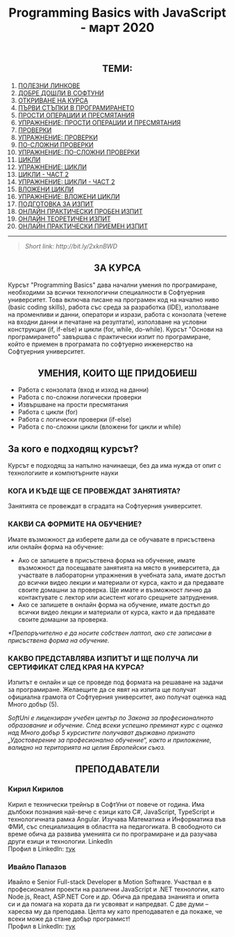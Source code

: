 <h1 align="center">Programming Basics with JavaScript - март 2020</h1>
    <br>
    
<h2 align="center">ТЕМИ:</h2>
<ol>
    <li><a href="https://softuni.bg/trainings/2813/programming-basics-with-javascript-march-2020%20-%20copy#lesson-15037">ПОЛЕЗНИ ЛИНКОВЕ</a></li>
    <li><a href="https://softuni.bg/trainings/2813/programming-basics-with-javascript-march-2020%20-%20copy#lesson-15038">ДОБРЕ ДОШЛИ В СОФТУНИ</a></li>
    <li><a href="https://softuni.bg/trainings/2813/programming-basics-with-javascript-march-2020%20-%20copy#lesson-15039">ОТКРИВАНЕ НА КУРСА</a></li>
    <li><a href="https://softuni.bg/trainings/2813/programming-basics-with-javascript-march-2020%20-%20copy#lesson-15040">ПЪРВИ СТЪПКИ В ПРОГРАМИРАНЕТО</a></li>
    <li><a href="https://softuni.bg/trainings/2813/programming-basics-with-javascript-march-2020%20-%20copy#lesson-15042">ПРОСТИ ОПЕРАЦИИ И ПРЕСМЯТАНИЯ</a></li>
    <li><a href="https://softuni.bg/trainings/2813/programming-basics-with-javascript-march-2020%20-%20copy#lesson-15043">УПРАЖНЕНИЕ: ПРОСТИ ОПЕРАЦИИ И ПРЕСМЯТАНИЯ</a></li>
    <li><a href="https://softuni.bg/trainings/2813/programming-basics-with-javascript-march-2020%20-%20copy#lesson-15044">ПРОВЕРКИ</a></li>
    <li><a href="https://softuni.bg/trainings/2813/programming-basics-with-javascript-march-2020%20-%20copy#lesson-15045">УПРАЖНЕНИЕ: ПРОВЕРКИ</a></li>
    <li><a href="https://softuni.bg/trainings/2813/programming-basics-with-javascript-march-2020%20-%20copy#lesson-15839">ПО-СЛОЖНИ ПРОВЕРКИ</a></li>
    <li><a href="https://softuni.bg/trainings/2813/programming-basics-with-javascript-march-2020%20-%20copy#lesson-15046">УПРАЖНЕНИЕ: ПО-СЛОЖНИ ПРОВЕРКИ</a></li>
    <li><a href="https://softuni.bg/trainings/2813/programming-basics-with-javascript-march-2020%20-%20copy#lesson-15047">ЦИКЛИ</a></li>
    <li><a href="https://softuni.bg/trainings/2813/programming-basics-with-javascript-march-2020%20-%20copy#lesson-15048">УПРАЖНЕНИЕ: ЦИКЛИ</a></li>
    <li><a href="https://softuni.bg/trainings/2813/programming-basics-with-javascript-march-2020%20-%20copy#lesson-15049">ЦИКЛИ - ЧАСТ 2</a></li>
    <li><a href="https://softuni.bg/trainings/2813/programming-basics-with-javascript-march-2020%20-%20copy#lesson-15050">УПРАЖНЕНИЕ: ЦИКЛИ - ЧАСТ 2</a></li>
    <li><a href="https://softuni.bg/trainings/2813/programming-basics-with-javascript-march-2020%20-%20copy#lesson-15051">ВЛОЖЕНИ ЦИКЛИ</a></li>
    <li><a href="https://softuni.bg/trainings/2813/programming-basics-with-javascript-march-2020%20-%20copy#lesson-15052">УПРАЖНЕНИЕ: ВЛОЖЕНИ ЦИКЛИ</a></li>
    <li><a href="https://softuni.bg/trainings/2813/programming-basics-with-javascript-march-2020%20-%20copy#lesson-15053">ПОДГОТОВКА ЗА ИЗПИТ</a></li>
    <li><a href="https://softuni.bg/trainings/2813/programming-basics-with-javascript-march-2020%20-%20copy#lesson-15054">ОНЛАЙН ПРАКТИЧЕСКИ ПРОБЕН ИЗПИТ</a></li>
    <li><a href="https://softuni.bg/trainings/2813/programming-basics-with-javascript-march-2020%20-%20copy#lesson-15055">ОНЛАЙН ТЕОРЕТИЧЕН ИЗПИТ</a></li>
    <li><a href="https://softuni.bg/trainings/2813/programming-basics-with-javascript-march-2020%20-%20copy#lesson-15056">ОНЛАЙН ПРАКТИЧЕСКИ ПРИЕМЕН ИЗПИТ</a></li>
</ol>

<hr>
<blockquote>
    <i> Short link: http://bit.ly/2xknBWD </i>
</blockquote>
</hr>

<h2 align="center">ЗА КУРСА</h2>
    <p>
        Курсът "Programming Basics" дава начални умения по програмиране, необходими за всички технологични специалности в Софтуерния университет. Това включва писане на програмен код на начално ниво (basic coding skills), работа със среда за разработка (IDE), използване на променливи и данни, оператори и изрази, работа с конзолата (четене на входни данни и печатане на резултати), използване на условни конструкции (if, if-else) и цикли (for, while, do-while).
        Курсът "Основи на програмирането" завършва с практически изпит по програмиране, който е приемен в програмата по софтуерно инженерство на Софтуерния университет. 
    </p>

<h2 align="center">УМЕНИЯ, КОИТО ЩЕ ПРИДОБИЕШ</h2>
    <ul>
        <li>Работа с конзолата (вход и изход на данни)</li>
        <li>Работа с по-сложни логически проверки</li>
        <li>Извършване на прости пресмятания</li>
        <li>Работа с цикли (for)</li>
        <li>Работа с логически проверки (if-else)</li>
        <li>Работа с по-сложни цикли (вложени for цикли и while)</li>
    </ul>

<h2>За кого е подходящ курсът?</h2>
    <p>Курсът е подходящ за напълно начинаещи, без да има нужда от опит с технологиите и компютърните науки</p>

<h3>КОГА И КЪДЕ ЩЕ СЕ ПРОВЕЖДАТ ЗАНЯТИЯТА?</h3>
    <p>Занятията се провеждат в сградата на Софтуерния университет.</p>

<h3>КАКВИ СА ФОРМИТЕ НА ОБУЧЕНИЕ?</h3>
    <p>Имате възможност да изберете дали да се обучавате в присъствена или онлайн форма на обучение:</p>
    <ul>
        <li>Ако се запишете в присъствена форма на обучение, имате възможност да посещавате занятията на място в университета,  да участвате в лабораторни упражнения в учебната зала, имате достъп до всички видео лекции и материали от курса, както и да предавате своите домашни за проверка. Ще имате и възможност лично да контактувате с лектор или асистент когато срещнете затруднения.</li>
        <li>Ако се запишете в онлайн форма на обучение, имате достъп до всички видео лекции и материали от курса, както и да предавате своите домашни за проверка.</li>
    </ul>
    <p><i>*Препоръчително е да носите собствен лаптоп, ако сте записани в присъствена форма на обучение.</i></p>

<h3>КАКВО ПРЕДСТАВЛЯВА ИЗПИТЪТ И ЩЕ ПОЛУЧА ЛИ СЕРТИФИКАТ СЛЕД КРАЯ НА КУРСА?</h3>
    <p>Изпитът е онлайн и ще се проведе под формата на решаване на задачи за програмиране. Желаещите да се явят на изпита ще получат официална грамота от Софтуерния университет, ако получат оценка над Много добър (5).</p>


<p><i>SoftUni е лицензиран учебен център по Закона за професионалното образование и обучение. След всеки успешно преминат курс с оценка над Много добър 5 курсистите получават държавно признато „Удостоверение за професионално обучение“, както и приложение, валидно на територията на целия Европейски съюз.</i></p>
    
<h2 align="center">ПРЕПОДАВАТЕЛИ</h2>
    <h3>Кирил Кирилов</h3>
    <p> 
        Кирил е технически трейнър в СофтУни от повече от година. Има дълбоки познания най-вече с езици като C#, 
        JavaScript, TypeScript и технологичната рамка Angular. Изучава Математика и Информатика във
        ФМИ, със специализация в областта на педагогиката. В свободното си време обича да развива уменията си по програмиране
        и да разучава други езици и технологии.
        LinkedIn 
        </br>
        Профил в LinkedIn: <a href="https://www.linkedin.com/in/kiril-kirilov-037367149/">тук</a>
    </p>
    <h3>Ивайло Папазов</h3>
    <p> 
        Ивайло e Senior Full-stack Developer в Motion Software. Участвал e в професионални проекти на различни 
        JavaScript и .NET технологии, като Node.js, React, ASP.NET Core и др. Обича да предава знанията и опита 
        си и да помага на хората да ги усвояват и напредват. С две думи – харесва му да преподава. Целта му като
        преподавател е да покаже, че всеки може да стане добър програмист!
        </br>
        Профил в LinkedIn: <a href="https://linkedin.com/in/ivaylopapazov/"> тук</a>
    </p> 
    
    
    
    
    
